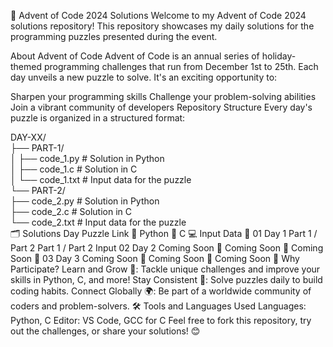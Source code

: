 🎄 Advent of Code 2024 Solutions
Welcome to my Advent of Code 2024 solutions repository! This repository showcases my daily solutions for the programming puzzles presented during the event.

About Advent of Code
Advent of Code is an annual series of holiday-themed programming challenges that run from December 1st to 25th. Each day unveils a new puzzle to solve. It's an exciting opportunity to:

Sharpen your programming skills 
Challenge your problem-solving abilities 
Join a vibrant community of developers 
Repository Structure
Every day's puzzle is organized in a structured format:

DAY-XX/  
  ├── PART-1/  
  │     ├── code_1.py   # Solution in Python  
  │     ├── code_1.c    # Solution in C  
  │     └── code_1.txt  # Input data for the puzzle  
  └── PART-2/  
        ├── code_2.py   # Solution in Python  
        ├── code_2.c    # Solution in C  
        └── code_2.txt  # Input data for the puzzle  
🗂 Solutions
Day	Puzzle Link 🔗	Python 🐍	C 💻	Input Data 📄
01	Day 1	Part 1 / Part 2	Part 1 / Part 2	Input
02	Day 2	Coming Soon 🚧	Coming Soon 🚧	Coming Soon 🚧
03	Day 3	Coming Soon 🚧	Coming Soon 🚧	Coming Soon 🚧
Why Participate?
Learn and Grow 📘: Tackle unique challenges and improve your skills in Python, C, and more!
Stay Consistent 📅: Solve puzzles daily to build coding habits.
Connect Globally 🌍: Be part of a worldwide community of coders and problem-solvers.
🛠 Tools and Languages Used
Languages: Python, C
Editor: VS Code, GCC for C
Feel free to fork this repository, try out the challenges, or share your solutions! 😊
